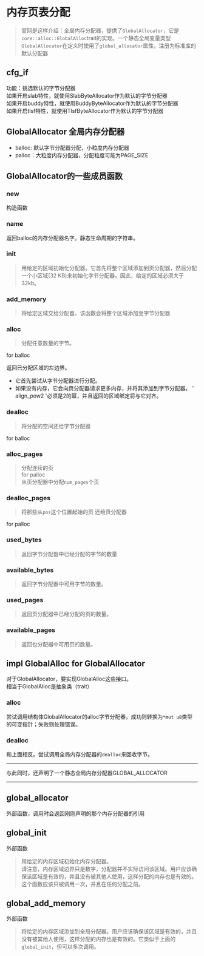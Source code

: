 # 内存页表分配
> 官网是这样介绍：全局内存分配器，提供了`GlobalAllocator`，它是`core::alloc::GlobalAlloc`trait的实现。一个静态全局变量类型`GlobalAllocator`在定义时使用了`global_allocator`属性，注册为标准库的默认分配器

## cfg_if
功能：挑选默认的字节分配器  
如果开启slab特性，就使用SlabByteAllocator作为默认的字节分配器  
如果开启buddy特性，就使用BuddyByteAllocator作为默认的字节分配器  
如果开启tlsf特性，就使用TlsfByteAllocator作为默认的字节分配器  

## GlobalAllocator 全局内存分配器
- balloc: 默认字节分配器分配，小粒度内存分配器
- palloc：大粒度内存分配器，分配粒度可能为PAGE_SIZE

## GlobalAllocator的一些成员函数
### new
构造函数

### name
返回balloc的内存分配器名字。静态生命周期的字符串。

### init
> 用给定的区域初始化分配器。它首先将整个区域添加到页分配器，然后分配一个小区域(32 KB)来初始化字节分配器。因此，给定的区域必须大于32kb。

### add_memory
> 将给定区域交给分配器，该函数会将整个区域添加至字节分配器

### alloc
> 分配任意数量的字节。  

for balloc  

返回已分配区域的左边界。
- 它首先尝试从字节分配器进行分配。
- 如果没有内存，它会向页分配器请求更多内存，并将其添加到字节分配器。
' align_pow2 '必须是2的幂，并且返回的区域绑定将与它对齐。

### dealloc
> 将分配的空间还给字节分配器  

for balloc

### alloc_pages
> 分配连续的页  
for palloc  
> 从页分配器中分配`num_pages`个页

### dealloc_pages
> 将那些从`pos`这个位置起始的页 还给页分配器  

for palloc

### used_bytes
> 返回字节分配器中已经分配的字节的数量

### available_bytes
> 返回字节分配器中可用字节的数量。

### used_pages
> 返回页分配器中已经分配的页的数量。

### available_pages
> 返回也分配器中可用页的数量。


## impl GlobalAlloc for GlobalAllocator
对于GlobalAllocator，要实现GlobalAlloc这些接口。  
相当于GlobalAlloc是抽象类（trait）

### alloc
尝试调用结构体GlobalAllocator的alloc字节分配器，成功则转换为`*mut u8`类型的可变指针；失败则处理错误。

### dealloc
和上面相反。尝试调用全局内存分配器的`dealloc`来回收字节。

-----
与此同时，还声明了一个静态全局内存分配器GLOBAL_ALLOCATOR

-----

## global_allocator
外部函数，调用时会返回刚刚声明的那个内存分配器的引用

## global_init
外部函数
> 用给定的内存区域初始化内存分配器。  
请注意，内存区域边界只是数字，分配器并不实际访问该区域。用户应该确保该区域是有效的，并且没有被其他人使用，这样分配的内存也是有效的。  
这个函数应该只被调用一次，并且在任何分配之前。

## global_add_memory
外部函数
> 将给定的内存区域添加到全局分配器。用户应该确保该区域是有效的，并且没有被其他人使用，这样分配的内存也是有效的。它类似于上面的`global_init`，但可以多次调用。
